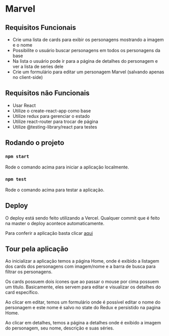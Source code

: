 # Marvel

## Requisitos Funcionais

* Crie uma lista de cards para exibir os personagens mostrando a imagem e o nome
* Possibilite o usuário buscar personagens em todos os personagens da base
* Na lista o usuário pode ir para a página de detalhes do personagem e ver a lista de series dele
* Crie um formulário para editar um personagem Marvel (salvando apenas no client-side)

## Requisitos não Funcionais

* Usar React
* Utilize o create-react-app como base
* Utilize redux para gerenciar o estado
* Utilize react-router para trocar de página
* Utilize @testing-library/react para testes

## Rodando o projeto
### `npm start`

Rode o comando acima para iniciar a aplicação localmente.

### `npm test`

Rode o comando acima para testar a aplicação.

## Deploy

O deploy está sendo feito utilizando a Vercel. Qualquer commit que é feito na master o deploy acontece automaticamente.

Para conferir a aplicação basta clicar [aqui](https://softplayer-challenge.vercel.app/)

## Tour pela aplicação

Ao inicializar a aplicação temos a página Home, onde é exibido a listagem dos cards dos personagens com imagem/nome e a barra de busca para filtrar os personagens. 

Os cards possuem dois ícones que ao passar o mouse por cima possuem um titulo. Basicamente, eles servem para editar e visualizar os detalhes do card específico.

Ao clicar em editar, temos um formulário onde é possível editar o nome do personagem e este nome é salvo no state do Redux e persistido na pagina Home.

Ao clicar em detalhes, temos a página a detalhes onde é exibido a imagem do personagem, seu nome, descrição e suas séries.